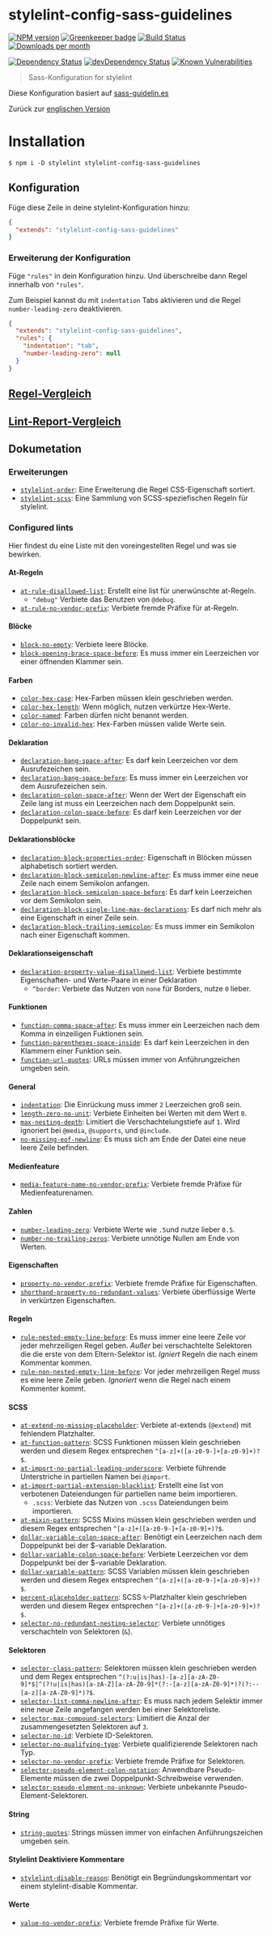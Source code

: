 # stylelint-config-sass-guidelines

[![NPM version](http://img.shields.io/npm/v/stylelint-config-sass-guidelines.svg)](https://www.npmjs.org/package/stylelint-config-sass-guidelines)
[![Greenkeeper badge](https://badges.greenkeeper.io/bjankord/stylelint-config-sass-guidelines.svg)](https://greenkeeper.io/)
[![Build Status](https://travis-ci.org/bjankord/stylelint-config-sass-guidelines.svg?branch=master)](https://travis-ci.org/bjankord/stylelint-config-sass-guidelines)
[![Downloads per month](https://img.shields.io/npm/dm/stylelint-config-sass-guidelines.svg)](http://npmcharts.com/compare/stylelint-config-sass-guidelines)

[![Dependency Status](https://david-dm.org/bjankord/stylelint-config-sass-guidelines.svg)](https://david-dm.org/bjankord/stylelint-config-sass-guidelines)
[![devDependency Status](https://david-dm.org/bjankord/stylelint-config-sass-guidelines/dev-status.svg)](https://david-dm.org/bjankord/stylelint-config-sass-guidelines/?type=dev)
[![Known Vulnerabilities](https://snyk.io/test/github/bjankord/stylelint-config-sass-guidelines/badge.svg)](https://snyk.io//test/github/bjankord/stylelint-config-sass-guidelines)

> Sass-Konfiguration for stylelint

Diese Konfiguration basiert auf [sass-guidelin.es](https://sass-guidelin.es/)

Zurück zur [englischen Version](../README.md)

# Installation

```console
$ npm i -D stylelint stylelint-config-sass-guidelines
```

## Konfiguration

Füge diese Zeile in deine stylelint-Konfiguration hinzu:

```json
{
  "extends": "stylelint-config-sass-guidelines"
}
```

### Erweiterung der Konfiguration

Füge `"rules"` in dein Konfiguration hinzu. Und überschreibe dann Regel innerhalb von `"rules"`.

Zum Beispiel kannst du mit `indentation` Tabs aktivieren und die Regel `number-leading-zero` deaktivieren.

```json
{
  "extends": "stylelint-config-sass-guidelines",
  "rules": {
    "indentation": "tab",
    "number-leading-zero": null
  }
}
```

## [Regel-Vergleich](https://github.com/bjankord/stylelint-config-sass-guidelines/wiki/Lint-Rule-Comparison)

## [Lint-Report-Vergleich](https://github.com/bjankord/stylelint-config-sass-guidelines/wiki/Lint-Report-Comparison)

## Dokumetation

### Erweiterungen

* [`stylelint-order`](https://github.com/hudochenkov/stylelint-order): Eine Erweiterung die Regel CSS-Eigenschaft sortiert.
* [`stylelint-scss`](https://github.com/kristerkari/stylelint-scss): Eine Sammlung von SCSS-speziefischen Regeln für stylelint.

### Configured lints

Hier findest du eine Liste mit den voreingestellten Regel und was sie bewirken.

#### At-Regeln

* [`at-rule-disallowed-list`](http://stylelint.io/user-guide/rules/at-rule-disallowed-list): Erstellt eine list für unerwünschte at-Regeln.
  * `"debug"` Verbiete das Benutzen von `@debug`.
* [`at-rule-no-vendor-prefix`](http://stylelint.io/user-guide/rules/at-rule-no-vendor-prefix/): Verbiete fremde Präfixe für at-Regeln.

#### Blöcke

* [`block-no-empty`](http://stylelint.io/user-guide/rules/block-no-empty/): Verbiete leere Blöcke.
* [`block-opening-brace-space-before`](http://stylelint.io/user-guide/rules/block-opening-brace-space-before/): Es muss immer ein Leerzeichen vor einer öffnenden Klammer sein.

#### Farben

* [`color-hex-case`](http://stylelint.io/user-guide/rules/color-hex-case/): Hex-Farben müssen klein geschrieben werden.
* [`color-hex-length`](http://stylelint.io/user-guide/rules/color-hex-length/): Wenn möglich, nutzen verkürtze Hex-Werte.
* [`color-named`](http://stylelint.io/user-guide/rules/color-named/): Farben dürfen nicht benannt werden.
* [`color-no-invalid-hex`](http://stylelint.io/user-guide/rules/color-no-invalid-hex/): Hex-Farben müssen valide Werte sein.

#### Deklaration

* [`declaration-bang-space-after`](http://stylelint.io/user-guide/rules/declaration-bang-space-after/): Es darf kein Leerzeichen vor dem Ausrufezeichen sein.
* [`declaration-bang-space-before`](http://stylelint.io/user-guide/rules/declaration-bang-space-before/): Es muss immer ein Leerzeichen vor dem Ausrufezeichen sein.
* [`declaration-colon-space-after`](http://stylelint.io/user-guide/rules/declaration-colon-space-after/): Wenn der Wert der Eigenschaft ein Zeile lang ist muss ein Leerzeichen nach dem Doppelpunkt sein.
* [`declaration-colon-space-before`](http://stylelint.io/user-guide/rules/declaration-colon-space-before/): Es darf kein Leerzeichen vor der Doppelpunkt sein.

#### Deklarationsblöcke

* [`declaration-block-properties-order`](http://stylelint.io/user-guide/rules/declaration-block-properties-order/): Eigenschaft in Blöcken müssen alphabetisch sortiert werden.
* [`declaration-block-semicolon-newline-after`](http://stylelint.io/user-guide/rules/declaration-block-semicolon-newline-after/): Es muss immer eine neue Zeile nach einem Semikolon anfangen.
* [`declaration-block-semicolon-space-before`](http://stylelint.io/user-guide/rules/declaration-block-semicolon-space-before/): Es darf kein Leerzeichen vor dem Semikolon sein.
* [`declaration-block-single-line-max-declarations`](http://stylelint.io/user-guide/rules/declaration-block-single-line-max-declarations/): Es darf nich mehr als eine Eigenschaft in einer Zeile sein.
* [`declaration-block-trailing-semicolon`](http://stylelint.io/user-guide/rules/declaration-block-trailing-semicolon/): Es muss immer ein Semikolon nach einer Eigenschaft kommen.

#### Deklarationseigenschaft

* [`declaration-property-value-disallowed-list`](http://stylelint.io/user-guide/rules/declaration-property-value-disallowed-list): Verbiete bestimmte Eigenschaften- und Werte-Paare in einer Deklaration
  * `^border`: Verbiete das Nutzen von `none` für Borders, nutze `0` lieber.

#### Funktionen

* [`function-comma-space-after`](http://stylelint.io/user-guide/rules/function-comma-space-after/): Es muss immer ein Leerzeichen nach dem Komma in einzeiligen Fuktionen sein.
* [`function-parentheses-space-inside`](http://stylelint.io/user-guide/rules/function-parentheses-space-inside/): Es darf kein Leerzeichen in den Klammern einer Funktion sein.
* [`function-url-quotes`](http://stylelint.io/user-guide/rules/function-url-quotes/): URLs müssen immer von Anführungzeichen umgeben sein.

#### General

* [`indentation`](http://stylelint.io/user-guide/rules/indentation/): Die Einrückung muss immer `2` Leerzeichen groß sein.
* [`length-zero-no-unit`](http://stylelint.io/user-guide/rules/length-zero-no-unit/): Verbiete Einheiten bei Werten mit dem Wert `0`.
* [`max-nesting-depth`](http://stylelint.io/user-guide/rules/max-nesting-depth/): Limitiert die Verschachtelungstiefe auf `1`. Wird ignoriert bei `@media`, `@supports`, und `@include`.
* [`no-missing-eof-newline`](http://stylelint.io/user-guide/rules/no-missing-eof-newline/): Es muss sich am Ende der Datei eine neue leere Zeile befinden.

#### Medienfeature

* [`media-feature-name-no-vendor-prefix`](http://stylelint.io/user-guide/rules/media-feature-name-no-vendor-prefix/): Verbiete fremde Präfixe für Medienfeaturenamen.

#### Zahlen

* [`number-leading-zero`](http://stylelint.io/user-guide/rules/number-leading-zero/): Verbiete Werte wie `.5`und nutze lieber `0.5`.
* [`number-no-trailing-zeros`](http://stylelint.io/user-guide/rules/number-no-trailing-zeros/): Verbiete unnötige Nullen am Ende von Werten.

#### Eigenschaften

* [`property-no-vendor-prefix`](http://stylelint.io/user-guide/rules/property-no-vendor-prefix/): Verbiete fremde Präfixe für Eigenschaften.
* [`shorthand-property-no-redundant-values`](http://stylelint.io/user-guide/rules/shorthand-property-no-redundant-values/): Verbiete überflüssige Werte in verkürtzen Eigenschaften.

#### Regeln

* [`rule-nested-empty-line-before`](http://stylelint.io/user-guide/rules/rule-nested-empty-line-before/): Es muss immer eine leere Zeile vor jeder mehrzeiligen Regel geben. _Außer_ bei verschachtelte Selektoren die die erste von dem Eltern-Selektor ist. _Igniert_ Regeln die nach einem Kommentar kommen.
* [`rule-non-nested-empty-line-before`](http://stylelint.io/user-guide/rules/rule-non-nested-empty-line-before/): Vor jeder mehrzeiligen Regel muss es eine leere Zeile geben. _Ignoriert_ wenn die Regel nach einem Kommenter kommt.

#### SCSS
* [`at-extend-no-missing-placeholder`](https://github.com/kristerkari/stylelint-scss/blob/master/src/rules/at-extend-no-missing-placeholder/README.md): Verbiete at-extends (`@extend`) mit fehlendem Platzhalter.
* [`at-function-pattern`](https://github.com/kristerkari/stylelint-scss/blob/master/src/rules/at-function-pattern/README.md): SCSS Funktionen müssen klein geschrieben werden und diesem Regex entsprechen `^[a-z]+([a-z0-9-]+[a-z0-9]+)?$`.
* [`at-import-no-partial-leading-underscore`](https://github.com/kristerkari/stylelint-scss/blob/master/src/rules/at-import-no-partial-leading-underscore/README.md): Verbiete führende Unterstriche in partiellen Namen bei `@import`.
* [`at-import-partial-extension-blacklist`](https://github.com/kristerkari/stylelint-scss/blob/master/src/rules/at-import-partial-extension-blacklist/README.md): Erstellt eine list von verbotenen Dateiendungen für partiellen name beim importieren.
  * `.scss`: Verbiete das Nutzen von `.scss` Dateiendungen beim importieren.
* [`at-mixin-pattern`](https://github.com/kristerkari/stylelint-scss/blob/master/src/rules/at-mixin-pattern/README.md): SCSS Mixins müssen klein geschrieben werden und diesem Regex entsprechen `^[a-z]+([a-z0-9-]+[a-z0-9]+)?$`.
* [`dollar-variable-colon-space-after`](https://github.com/kristerkari/stylelint-scss/blob/master/src/rules/dollar-variable-colon-space-after/README.md): Benötigt ein Leerzeichen nach dem Doppelpunkt bei der $-variable Deklaration.
* [`dollar-variable-colon-space-before`](https://github.com/kristerkari/stylelint-scss/blob/master/src/rules/dollar-variable-colon-space-before/README.md): Verbiete Leerzeichen vor dem Doppelpunkt bei der $-variable Deklaration.
* [`dollar-variable-pattern`](https://github.com/kristerkari/stylelint-scss/blob/master/src/rules/dollar-variable-pattern/README.md): SCSS Variablen müssen klein geschrieben werden und diesem Regex entsprechen `^[a-z]+([a-z0-9-]+[a-z0-9]+)?$`.
* [`percent-placeholder-pattern`](https://github.com/kristerkari/stylelint-scss/blob/master/src/rules/percent-placeholder-pattern/README.md): SCSS `%`-Platzhalter klein geschrieben werden und diesem Regex entsprechen `^[a-z]+([a-z0-9-]+[a-z0-9]+)?$`.
* [`selector-no-redundant-nesting-selector`](https://github.com/kristerkari/stylelint-scss/blob/master/src/rules/selector-no-redundant-nesting-selector/README.md): Verbiete unnötiges verschachteln von Selektoren (`&`).

#### Selektoren

* [`selector-class-pattern`](http://stylelint.io/user-guide/rules/selector-class-pattern/): Selektoren müssen klein geschrieben werden und dem Regex entsprechen `^(?:u|is|has)-[a-z][a-zA-Z0-9]*$|^(?!u|is|has)[a-zA-Z][a-zA-Z0-9]*(?:-[a-z][a-zA-Z0-9]*)?(?:--[a-z][a-zA-Z0-9]*)?$`.
* [`selector-list-comma-newline-after`](http://stylelint.io/user-guide/rules/selector-list-comma-newline-after/): Es muss nach jedem Selektir immer eine neue Zeile angefangen werden bei einer Selektoreliste.
* [`selector-max-compound-selectors`](http://stylelint.io/user-guide/rules/selector-max-compound-selectors/): Limitiert die Anzal der zusammengesetzten Selektoren auf `3`.
* [`selector-no-id`](http://stylelint.io/user-guide/rules/selector-no-id/): Verbiete ID-Selektoren.
* [`selector-no-qualifying-type`](http://stylelint.io/user-guide/rules/selector-no-qualifying-type/): Verbiete qualifizierende Selektoren nach Typ.
* [`selector-no-vendor-prefix`](http://stylelint.io/user-guide/rules/selector-no-vendor-prefix/): Verbiete fremde Präfixe for Selektoren.
* [`selector-pseudo-element-colon-notation`](http://stylelint.io/user-guide/rules/selector-pseudo-element-colon-notation/): Anwendbare Pseudo-Elemente müssen die zwei Doppelpunkt-Schreibweise verwenden.
* [`selector-pseudo-element-no-unknown`](http://stylelint.io/user-guide/rules/selector-pseudo-element-no-unknown/): Verbiete unbekannte Pseudo-Element-Selektoren.

#### String

* [`string-quotes`](http://stylelint.io/user-guide/rules/string-quotes/): Strings müssen immer von einfachen Anführungszeichen umgeben sein.

#### Stylelint Deaktiviere Kommentare

* [`stylelint-disable-reason`](http://stylelint.io/user-guide/rules/stylelint-disable-reason/): Benötigt ein Begründungskommentart vor einem stylelint-disable Kommentar.

#### Werte

* [`value-no-vendor-prefix`](http://stylelint.io/user-guide/rules/value-no-vendor-prefix/): Verbiete fremde Präfixe für Werte.

